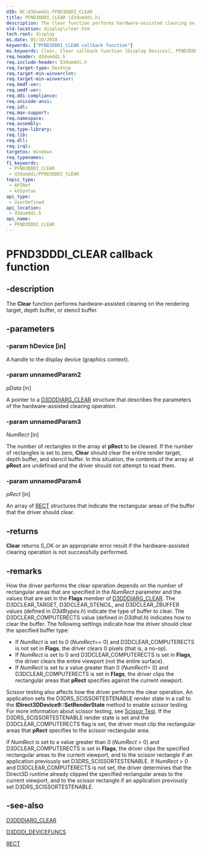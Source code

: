 ```yaml
---
UID: NC:d3dumddi.PFND3DDDI_CLEAR
title: PFND3DDDI_CLEAR (d3dumddi.h)
description: The Clear function performs hardware-assisted clearing on the rendering target, depth buffer, or stencil buffer.
old-location: display\clear.htm
tech.root: display
ms.date: 05/10/2018
keywords: ["PFND3DDDI_CLEAR callback function"]
ms.keywords: Clear, Clear callback function [Display Devices], PFND3DDDI_CLEAR, PFND3DDDI_CLEAR callback, UserModeDisplayDriver_Functions_fc47f935-b69f-4e51-be36-73f0b89f44cf.xml, d3dumddi/Clear, display.clear
req.header: d3dumddi.h
req.include-header: D3dumddi.h
req.target-type: Desktop
req.target-min-winverclnt: 
req.target-min-winversvr: 
req.kmdf-ver: 
req.umdf-ver: 
req.ddi-compliance: 
req.unicode-ansi: 
req.idl: 
req.max-support: 
req.namespace: 
req.assembly: 
req.type-library: 
req.lib: 
req.dll: 
req.irql: 
targetos: Windows
req.typenames: 
f1_keywords:
 - PFND3DDDI_CLEAR
 - d3dumddi/PFND3DDDI_CLEAR
topic_type:
 - APIRef
 - kbSyntax
api_type:
 - UserDefined
api_location:
 - d3dumddi.h
api_name:
 - PFND3DDDI_CLEAR
---
```


# PFND3DDDI_CLEAR callback function


## -description

The <b>Clear</b> function performs hardware-assisted clearing on the rendering target, depth buffer, or stencil buffer.

## -parameters

### -param hDevice [in]


A handle to the display device (graphics context).

### -param unnamedParam2

*pData* [in]

A pointer to a <a href="/windows-hardware/drivers/ddi/d3dumddi/ns-d3dumddi-_d3dddiarg_clear">D3DDDIARG_CLEAR</a> structure that describes the parameters of the hardware-assisted clearing operation.

### -param unnamedParam3

*NumRect* [in]

The number of rectangles in the array at <b>pRect</b> to be cleared. If the number of rectangles is set to zero, <b>Clear</b> should clear the entire render target, depth buffer, and stencil buffer. In this situation, the contents of the array at <b>pRect</b> are undefined and the driver should not attempt to read them.

### -param unnamedParam4

*pRect* [in]

 An array of <a href="/windows/win32/api/windef/ns-windef-rect">RECT</a> structures that indicate the rectangular areas of the buffer that the driver should clear.

## -returns

<b>Clear</b> returns S_OK or an appropriate error result if the hardware-assisted clearing operation is not successfully performed.

## -remarks

How the driver performs the clear operation depends on the number of rectangular areas that are specified in the <i>NumRect</i> parameter and the values that are set in the <b>Flags</b> member of <a href="/windows-hardware/drivers/ddi/d3dumddi/ns-d3dumddi-_d3dddiarg_clear">D3DDDIARG_CLEAR</a>. The D3DCLEAR_TARGET, D3DCLEAR_STENCIL, and D3DCLEAR_ZBUFFER values (defined in <i>D3d8types.h</i>) indicate the type of buffer to clear. The D3DCLEAR_COMPUTERECTS value (defined in <i>D3dhal.h</i>) indicates how to clear the buffer. The following settings indicate how the driver should clear the specified buffer type:

<ul>
<li>
If <i>NumRect</i> is set to 0 (<i>NumRect</i>== 0) and D3DCLEAR_COMPUTERECTS is not set in <b>Flags</b>, the driver clears 0 pixels (that is, a no-op).

</li>
<li>
If <i>NumRect</i> is set to 0 and D3DCLEAR_COMPUTERECTS is set in <b>Flags</b>, the driver clears the entire viewport (not the entire surface).

</li>
<li>
If <i>NumRect</i> is set to a value greater than 0 (<i>NumRect</i>!= 0) and D3DCLEAR_COMPUTERECTS is set in <b>Flags</b>, the driver clips the rectangular areas that <b>pRect</b> specifies against the current viewport.

</li>
</ul>
Scissor testing also affects how the driver performs the clear operation. An application sets the D3DRS_SCISSORTESTENABLE render state in a call to the <b>IDirect3DDevice9::SetRenderState</b> method to enable scissor testing. For more information about scissor testing, see <a href="/windows/win32/direct3d9/scissor-test">Scissor Test</a>. If the D3DRS_SCISSORTESTENABLE render state is set and the D3DCLEAR_COMPUTERECTS flag is set, the driver must clip the rectangular areas that <b>pRect</b> specifies to the scissor rectangular area. 

If <i>NumRect</i> is set to a value greater than 0 (<i>NumRect</i> > 0) and D3DCLEAR_COMPUTERECTS is set in <b>Flags</b>, the driver clips the specified rectangular areas to the current viewport, and to the scissor rectangle if an application previously set D3DRS_SCISSORTESTENABLE. If <i>NumRect</i> > 0 and D3DCLEAR_COMPUTERECTS is not set, the driver determines that the Direct3D runtime already clipped the specified rectangular areas to the current viewport, and to the scissor rectangle if an application previously set D3DRS_SCISSORTESTENABLE.

## -see-also

<a href="/windows-hardware/drivers/ddi/d3dumddi/ns-d3dumddi-_d3dddiarg_clear">D3DDDIARG_CLEAR</a>



<a href="/windows-hardware/drivers/ddi/d3dumddi/ns-d3dumddi-_d3dddi_devicefuncs">D3DDDI_DEVICEFUNCS</a>



<a href="/windows/win32/api/windef/ns-windef-rect">RECT</a>

